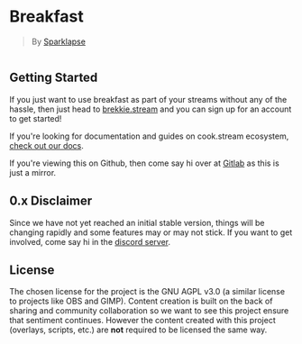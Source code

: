 # Breakfast

> By [Sparklapse](https://sparklapse.com)

<p align="center">
  <img src="https://dev.azure.com/sparklapse/breakfast/_apis/build/status/build-breakfast" alt="">
</p>

## Getting Started

If you just want to use breakfast as part of your streams without any of the hassle, then just head to [brekkie.stream](https://brekkie.stream) and you can sign up for an account to get started!

If you're looking for documentation and guides on cook.stream ecosystem, [check out our docs](https://docs.cook.stream/breakfast).

If you're viewing this on Github, then come say hi over at [Gitlab](https://gitlab.com/sparklapse/cook/breakfast) as this is just a mirror.

## 0.x Disclaimer

Since we have not yet reached an initial stable version, things will be changing rapidly and some features may or may not stick. If you want to get involved, come say hi in the [discord server](https://discord.gg/H6G2Z7P5rc).

## License

The chosen license for the project is the GNU AGPL v3.0 (a similar license to projects like OBS and GIMP).
Content creation is built on the back of sharing and community collaboration so we want to see this project ensure that sentiment continues.
However the content created with this project (overlays, scripts, etc.) are **not** required to be licensed the same way.

